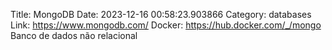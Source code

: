 Title: MongoDB
Date: 2023-12-16 00:58:23.903866
Category: databases
Link: https://www.mongodb.com/
Docker: https://hub.docker.com/_/mongo
Banco de dados não relacional
